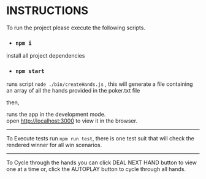# INSTRUCTIONS

To run the project please execute the following scripts.

- ### `npm i`
install all project dependencies


- ### `npm start`
runs script `node ./bin/createHands.js` , this will generate a file containing an array of all the hands provided in the poker.txt file 

then,

runs the app in the development mode.\
open [http://localhost:3000](http://localhost:3000) to view it in the browser.

--- 

To Execute tests run `npm run test`,
there is one test suit that will check the rendered winner for all win scenarios.

---

To Cycle through the hands you can click DEAL NEXT HAND button to view one at a time or, click the AUTOPLAY button to cycle through all hands.
